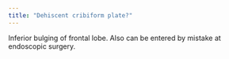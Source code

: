 ```yaml
---
title: "Dehiscent cribiform plate?"
---
```

Inferior bulging of frontal lobe. Also can be entered by mistake at endoscopic surgery.

